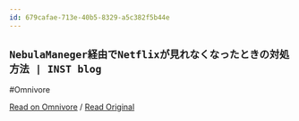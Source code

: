 ```yaml
---
id: 679cafae-713e-40b5-8329-a5c382f5b44e
---
```


## `NebulaManeger経由でNetflixが見れなくなったときの対処方法 | INST blog`
#Omnivore

[Read on Omnivore](https://omnivore.app/me/nebula-maneger-netflix-inst-blog-18f614d5842) / [Read Original](https://blog.inst-inc.com/nebulamanegernetflix/)


